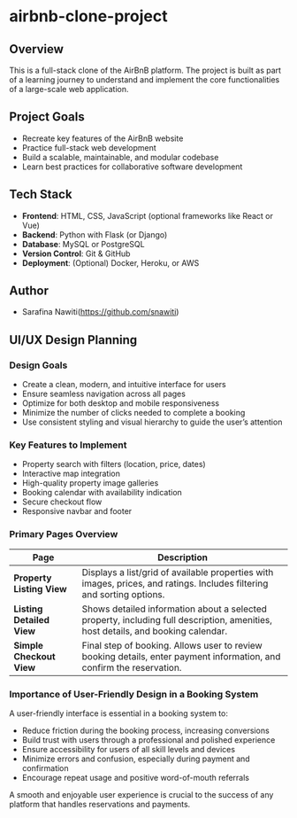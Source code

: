 # airbnb-clone-project
## Overview

This is a full-stack clone of the AirBnB platform. The project is built as part of a learning journey to understand and implement the core functionalities of a large-scale web application.

## Project Goals

- Recreate key features of the AirBnB website
- Practice full-stack web development
- Build a scalable, maintainable, and modular codebase
- Learn best practices for collaborative software development

## Tech Stack

- **Frontend**: HTML, CSS, JavaScript (optional frameworks like React or Vue)
- **Backend**: Python with Flask (or Django)
- **Database**: MySQL or PostgreSQL
- **Version Control**: Git & GitHub
- **Deployment**: (Optional) Docker, Heroku, or AWS

## Author

- Sarafina Nawiti(https://github.com/snawiti)

## UI/UX Design Planning

### Design Goals

- Create a clean, modern, and intuitive interface for users
- Ensure seamless navigation across all pages
- Optimize for both desktop and mobile responsiveness
- Minimize the number of clicks needed to complete a booking
- Use consistent styling and visual hierarchy to guide the user’s attention

### Key Features to Implement

- Property search with filters (location, price, dates)
- Interactive map integration
- High-quality property image galleries
- Booking calendar with availability indication
- Secure checkout flow
- Responsive navbar and footer

### Primary Pages Overview

| Page                   | Description                                                                 |
|------------------------|-----------------------------------------------------------------------------|
| **Property Listing View**  | Displays a list/grid of available properties with images, prices, and ratings. Includes filtering and sorting options. |
| **Listing Detailed View**  | Shows detailed information about a selected property, including full description, amenities, host details, and booking calendar. |
| **Simple Checkout View**   | Final step of booking. Allows user to review booking details, enter payment information, and confirm the reservation. |

### Importance of User-Friendly Design in a Booking System

A user-friendly interface is essential in a booking system to:

- Reduce friction during the booking process, increasing conversions
- Build trust with users through a professional and polished experience
- Ensure accessibility for users of all skill levels and devices
- Minimize errors and confusion, especially during payment and confirmation
- Encourage repeat usage and positive word-of-mouth referrals

A smooth and enjoyable user experience is crucial to the success of any platform that handles reservations and payments.
